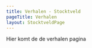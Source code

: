 ```yaml
---
title: Verhalen - Stocktveld
pageTitle: Verhalen
layout: StocktveldPage
---
```

Hier komt de de verhalen pagina
